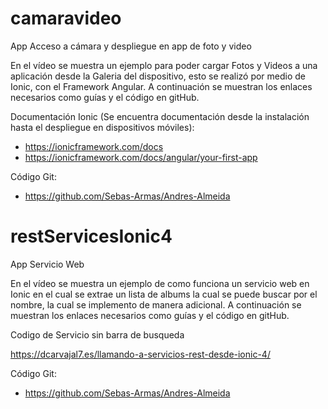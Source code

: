 # camaravideo

App Acceso a cámara y despliegue en app de foto y video

En el vídeo se muestra un ejemplo para poder cargar Fotos y Videos a 
una aplicación desde la Galeria del dispositivo, esto se realizó por medio de Ionic, con 
el Framework Angular. A continuación se muestran los enlaces 
necesarios como  guías y el código en gitHub.

Documentación Ionic (Se encuentra documentación desde la instalación
hasta el despliegue en dispositivos móviles):
  - https://ionicframework.com/docs
  - https://ionicframework.com/docs/angular/your-first-app

Código Git:
  - https://github.com/Sebas-Armas/Andres-Almeida

# restServicesIonic4

App Servicio Web 

En el vídeo se muestra un ejemplo de como funciona un servicio web en Ionic en el cual
se extrae un lista de albums la cual se puede buscar por el nombre, la cual se implemento de manera adicional. 
A continuación se muestran los enlaces 
necesarios como  guías y el código en gitHub.

Codigo de Servicio sin barra de busqueda 

https://dcarvajal7.es/llamando-a-servicios-rest-desde-ionic-4/

Código Git:
  - https://github.com/Sebas-Armas/Andres-Almeida

